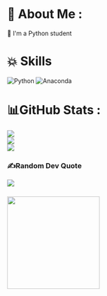 # 💫 About Me :
📓 I'm a Python student

# 💥 Skills
![Python](https://img.shields.io/badge/python-3670A0?style=for-the-badge&logo=python&logoColor=ffdd54) ![Anaconda](https://img.shields.io/badge/Anaconda-%2344A833.svg?style=for-the-badge&logo=anaconda&logoColor=white)
# 📊GitHub Stats :
![](https://github-readme-stats.vercel.app/api?username=DrSky0&theme=great-gatsby&hide_border=true&include_all_commits=true&count_private=false)<br/>
![](https://github-readme-streak-stats.herokuapp.com/?user=DrSky0&theme=great-gatsby&hide_border=true)<br/>
![](https://github-readme-stats.vercel.app/api/top-langs/?username=DrSky0&theme=great-gatsby&hide_border=true&include_all_commits=true&count_private=false&layout=compact)

### ✍️Random Dev Quote
![](https://quotes-github-readme.vercel.app/api?type=horizontal&theme=dark)

###

<img align="left" height="214" src="https://miro.medium.com/1*VFYWXlag5Sxqgpq7EHJ7CA.gif"  />

###
